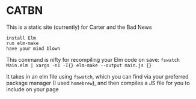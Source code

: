 # CATBN
This is a static site (currently) for Carter and the Bad News

```
install Elm
run elm-make
have your mind blown
```

This command is nifty for recompiling your Elm code on save:
`fswatch Main.elm | xargs -n1 -I{} elm-make --output main.js {}`

It takes in an elm file using `fswatch`, which you can find via your preferred package manager
(I used `homebrew`), and then compiles a JS file for you to include on your page 
